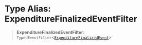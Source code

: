 # Type Alias: ExpenditureFinalizedEventFilter

> **ExpenditureFinalizedEventFilter**: `TypedEventFilter`\<[`ExpenditureFinalizedEvent`](ExpenditureFinalizedEvent.md)\>
